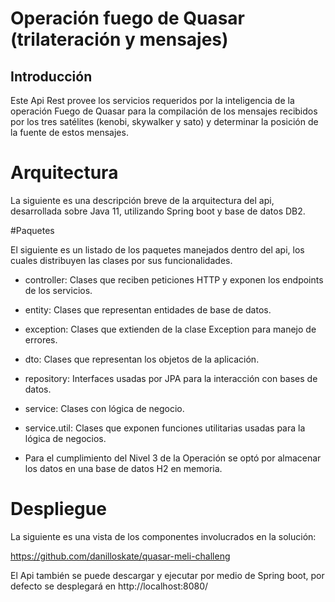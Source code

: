 # Operación fuego de Quasar (trilateración y mensajes)


## Introducción

Este Api Rest provee los servicios requeridos por la inteligencia de la operación Fuego de Quasar para la compilación de los mensajes recibidos por los tres satélites (kenobi, skywalker y sato) y determinar la posición de la fuente de estos mensajes.

# Arquitectura

La siguiente es una descripción breve de la arquitectura del api, desarrollada sobre Java 11, utilizando Spring boot y base de datos DB2.

#Paquetes

El siguiente es un listado de los paquetes manejados dentro del api, los cuales distribuyen las clases por sus funcionalidades.

* controller: Clases que reciben peticiones HTTP y exponen los endpoints de los servicios.
* entity: Clases que representan entidades de base de datos.
* exception: Clases que extienden de la clase Exception para manejo de errores.
* dto: Clases que representan los objetos de la aplicación.
* repository: Interfaces usadas por JPA para la interacción con bases de datos.
* service: Clases con lógica de negocio.
* service.util: Clases que exponen funciones utilitarias usadas para la lógica de negocios.

* Para el cumplimiento del Nivel 3 de la Operación se optó por almacenar los datos en una base de datos H2 en memoria.

# Despliegue

La siguiente es una vista de los componentes involucrados en la solución:

https://github.com/danilloskate/quasar-meli-challeng

El Api también se puede descargar y ejecutar por medio de Spring boot, por defecto se desplegará en http://localhost:8080/


